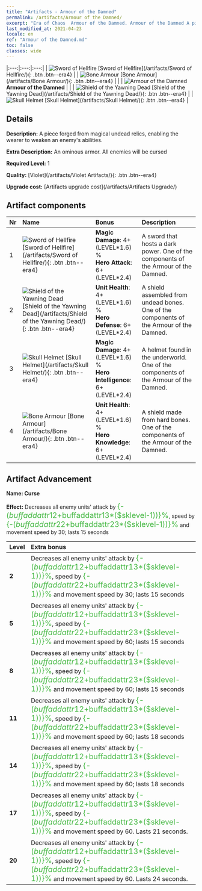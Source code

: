 ```yaml
---
title: "Artifacts - Armour of the Damned"
permalink: /artifacts/Armour of the Damned/
excerpt: "Era of Chaos  Armour of the Damned. Armour of the Damned A piece forged from magical undead relics, enabling the wearer to weaken an enemy's abilities."
last_modified_at: 2021-04-23
locale: en
ref: "Armour of the Damned.md"
toc: false
classes: wide
---
```


  |:---:|:---:|:---:| 
  | ![Sword of Hellfire](/images/t/artifact_40301.png) [Sword of Hellfire](/artifacts/Sword of Hellfire/){: .btn .btn--era4} |   | ![Bone Armour](/images/t/artifact_40304.png) [Bone Armour](/artifacts/Bone Armour/){: .btn .btn--era4} | 
  |   | ![Armour of the Damned](/images/t/icon_artifact_30.png) **Armour of the Damned** |  | 
  | ![Shield of the Yawning Dead](/images/t/artifact_40302.png) [Shield of the Yawning Dead](/artifacts/Shield of the Yawning Dead/){: .btn .btn--era4} |   | ![Skull Helmet](/images/t/artifact_40303.png) [Skull Helmet](/artifacts/Skull Helmet/){: .btn .btn--era4} | 


## Details

 **Description:** A piece forged from magical undead relics, enabling the wearer to weaken an enemy's abilities.

 **Extra Description:** An ominous armor. All enemies will be cursed

 **Required Level:** 1

 **Quality:** [Violet](/artifacts/Violet Artifacts/){: .btn .btn--era4}

 **Upgrade cost:** [Artifacts upgrade cost](/artifacts/Artifacts Upgrade/)



## Artifact components

  | Nr |    Name    |   Bonus | Description | 
  |:---|:-----------|:--------|:------------| 
  | 1 | ![Sword of Hellfire](/images/t/artifact_40301.png) [Sword of Hellfire](/artifacts/Sword of Hellfire/){: .btn .btn--era4} | **Magic Damage**: 4+(LEVEL\*1.6) %<br/>**Hero Attack**: 6+(LEVEL\*2.4) | A sword that hosts a dark power. One of the components of the Armour of the Damned. | 
  | 2 | ![Shield of the Yawning Dead](/images/t/artifact_40302.png) [Shield of the Yawning Dead](/artifacts/Shield of the Yawning Dead/){: .btn .btn--era4} | **Unit Health**: 4+(LEVEL\*1.6) %<br/>**Hero Defense**: 6+(LEVEL\*2.4) | A shield assembled from undead bones. One of the components of the Armour of the Damned. | 
  | 3 | ![Skull Helmet](/images/t/artifact_40303.png) [Skull Helmet](/artifacts/Skull Helmet/){: .btn .btn--era4} | **Magic Damage**: 4+(LEVEL\*1.6) %<br/>**Hero Intelligence**: 6+(LEVEL\*2.4) | A helmet found in the underworld. One of the components of the Armour of the Damned. | 
  | 4 | ![Bone Armour](/images/t/artifact_40304.png) [Bone Armour](/artifacts/Bone Armour/){: .btn .btn--era4} | **Unit Health**: 4+(LEVEL\*1.6) %<br/>**Hero Knowledge**: 6+(LEVEL\*2.4) | A shield made from hard bones. One of the components of the Armour of the Damned. | 


## Artifact Advancement

 **Name: Curse**

 **Effect:** Decreases all enemy units' attack by <span style="color: #48b946;font-size:20px">{-($buffaddattr12+$buffaddattr13*($sklevel-1))}%</span>, speed by <span style="color: #48b946;font-size:20px">{-($buffaddattr22+$buffaddattr23*($sklevel-1))}%</span> and movement speed by 30; lasts 15 seconds

  |  Level  |    Extra bonus  | 
  |:--------|:----------------| 
  | **2** | Decreases all enemy units' attack by <span style="color: #48b946;font-size:20px">{-($buffaddattr12+$buffaddattr13*($sklevel-1))}%</span>, speed by <span style="color: #48b946;font-size:20px">{-($buffaddattr22+$buffaddattr23*($sklevel-1))}%</span> and movement speed by 30; lasts 15 seconds | 
  | **5** | Decreases all enemy units' attack by <span style="color: #48b946;font-size:20px">{-($buffaddattr12+$buffaddattr13*($sklevel-1))}%</span>, speed by <span style="color: #48b946;font-size:20px">{-($buffaddattr22+$buffaddattr23*($sklevel-1))}%</span> and movement speed by 60; lasts 15 seconds | 
  | **8** | Decreases all enemy units' attack by <span style="color: #48b946;font-size:20px">{-($buffaddattr12+$buffaddattr13*($sklevel-1))}%</span>, speed by <span style="color: #48b946;font-size:20px">{-($buffaddattr22+$buffaddattr23*($sklevel-1))}%</span> and movement speed by 60; lasts 15 seconds | 
  | **11** | Decreases all enemy units' attack by <span style="color: #48b946;font-size:20px">{-($buffaddattr12+$buffaddattr13*($sklevel-1))}%</span>, speed by <span style="color: #48b946;font-size:20px">{-($buffaddattr22+$buffaddattr23*($sklevel-1))}%</span> and movement speed by 60; lasts 18 seconds | 
  | **14** | Decreases all enemy units' attack by <span style="color: #48b946;font-size:20px">{-($buffaddattr12+$buffaddattr13*($sklevel-1))}%</span>, speed by <span style="color: #48b946;font-size:20px">{-($buffaddattr22+$buffaddattr23*($sklevel-1))}%</span> and movement speed by 60; lasts 18 seconds | 
  | **17** | Decreases all enemy units' attack by <span style="color: #48b946;font-size:20px">{-($buffaddattr12+$buffaddattr13*($sklevel-1))}%</span>, speed by <span style="color: #48b946;font-size:20px">{-($buffaddattr22+$buffaddattr23*($sklevel-1))}%</span> and movement speed by 60. Lasts 21 seconds. | 
  | **20** | Decreases all enemy units' attack by <span style="color: #48b946;font-size:20px">{-($buffaddattr12+$buffaddattr13*($sklevel-1))}%</span>, speed by <span style="color: #48b946;font-size:20px">{-($buffaddattr22+$buffaddattr23*($sklevel-1))}%</span> and movement speed by 60. Lasts 24 seconds. | 
